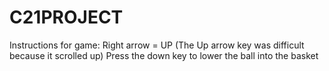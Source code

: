 # C21PROJECT
Instructions for game:
Right arrow = UP (The Up arrow key was difficult because it scrolled up)
Press the down key to lower the ball into the basket
